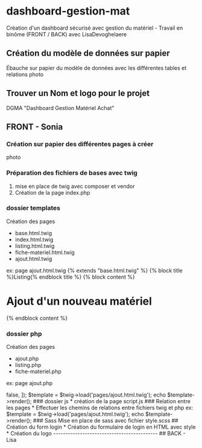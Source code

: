 # dashboard-gestion-mat
Création d'un dashboard sécurisé avec gestion du matériel - Travail en binôme (FRONT / BACK) avec LisaDevoghelaere

## Création du modèle de données sur papier
Ébauche sur papier du modèle de données avec les différentes tables et relations
photo

## Trouver un Nom et logo pour le projet
DGMA "Dashboard Gestion Matériel Achat"

## FRONT - Sonia

### Création sur papier des différentes pages à créer
photo

### Préparation des fichiers de bases avec twig
1. mise en place de twig avec composer et vendor
2. Création de la page index.php

### dossier templates
Création des pages
* base.html.twig
* index.html.twig
* listing.html.twig
* fiche-materiel.html.twig
* ajout.html.twig

ex: page ajout.html.twig
{% extends "base.html.twig" %}
{% block title %}Listing{% endblock title %}
{% block content %}
    <h1>Ajout d'un nouveau matériel</h1>
{% endblock content %}

### dossier php
Création des pages
* ajout.php
* listing.php
* fiche-materiel.php

ex: page ajout.php
<?php 
require_once 'vendor/autoload.php';
$loader = new \Twig\Loader\FilesystemLoader('templates');
$twig = new \Twig\Environment($loader, [
    'cache' => false,
]);
$template = $twig->load('pages/ajout.html.twig');
echo $template->render();

### dossier js
* création de la page script.js

### Relation entre les pages 
* Effectuer les chemins de relations entre fichiers twig et php 

ex: 
$template = $twig->load('pages/ajout.html.twig');
echo $template->render();

### Sass
Mise en place de sass avec fichier style.scss

## Création du form login
* Création du formulaire de login en HTML avec style 
* Création du logo


-------------------------------------------
## BACK - Lisa



